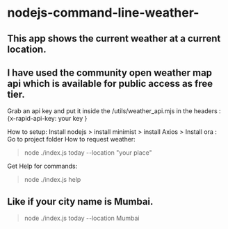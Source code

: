 # nodejs-command-line-weather-

## This app shows the current weather at a current location.
## I have used the community open weather map api which is available for public access as free tier.

Grab an api key and put it inside the /utils/weather_api.mjs in the headers  : {x-rapid-api-key: your key }

How to setup: 
Install nodejs > install minimist > install Axios > Install ora : Go to project folder 
How to request weather: 
> node ./index.js today --location "your place"

Get Help for commands:
>node ./index.js help

## Like if your city name is Mumbai.
> node ./index.js today --location Mumbai

